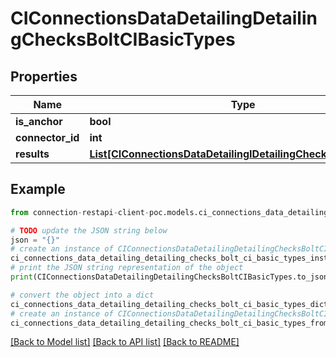 # CIConnectionsDataDetailingDetailingChecksBoltCIBasicTypes


## Properties

Name | Type | Description | Notes
------------ | ------------- | ------------- | -------------
**is_anchor** | **bool** |  | [optional] 
**connector_id** | **int** |  | [optional] 
**results** | [**List[CIConnectionsDataDetailingIDetailingCheckCIBasicTypes]**](CIConnectionsDataDetailingIDetailingCheckCIBasicTypes.md) |  | [optional] 

## Example

```python
from connection-restapi-client-poc.models.ci_connections_data_detailing_detailing_checks_bolt_ci_basic_types import CIConnectionsDataDetailingDetailingChecksBoltCIBasicTypes

# TODO update the JSON string below
json = "{}"
# create an instance of CIConnectionsDataDetailingDetailingChecksBoltCIBasicTypes from a JSON string
ci_connections_data_detailing_detailing_checks_bolt_ci_basic_types_instance = CIConnectionsDataDetailingDetailingChecksBoltCIBasicTypes.from_json(json)
# print the JSON string representation of the object
print(CIConnectionsDataDetailingDetailingChecksBoltCIBasicTypes.to_json())

# convert the object into a dict
ci_connections_data_detailing_detailing_checks_bolt_ci_basic_types_dict = ci_connections_data_detailing_detailing_checks_bolt_ci_basic_types_instance.to_dict()
# create an instance of CIConnectionsDataDetailingDetailingChecksBoltCIBasicTypes from a dict
ci_connections_data_detailing_detailing_checks_bolt_ci_basic_types_from_dict = CIConnectionsDataDetailingDetailingChecksBoltCIBasicTypes.from_dict(ci_connections_data_detailing_detailing_checks_bolt_ci_basic_types_dict)
```
[[Back to Model list]](../README.md#documentation-for-models) [[Back to API list]](../README.md#documentation-for-api-endpoints) [[Back to README]](../README.md)


